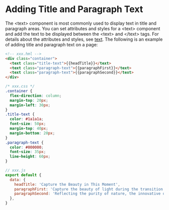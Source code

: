 # Adding Title and Paragraph Text


The &lt;text&gt; component is most commonly used to display text in title and paragraph areas. You can set attributes and styles for a &lt;text&gt; component and add the text to be displayed between the &lt;text&gt; and &lt;/text&gt; tags. For details about the attributes and styles, see [text](../reference/arkui-js/js-components-basic-text.md). The following is an example of adding title and paragraph text on a page:


```html
<!-- xxx.hml -->
<div class="container">
  <text class="title-text">{{headTitle}}</text>
  <text class="paragraph-text">{{paragraphFirst}}</text>
  <text class="paragraph-text">{{paragraphSecond}}</text>
</div>
```


```css
/* xxx.css */
.container {
  flex-direction: column;
  margin-top: 20px;
  margin-left: 30px;
}
.title-text {
  color: #1a1a1a;
  font-size: 50px;
  margin-top: 40px;
  margin-bottom: 20px;
}
.paragraph-text {
  color: #000000;
  font-size: 35px;
  line-height: 60px;
}
```


```js
// xxx.js
export default {
  data: {
    headTitle: 'Capture the Beauty in This Moment',
    paragraphFirst: 'Capture the beauty of light during the transition and fusion of ice and water. At the instant of movement and stillness, softness and rigidity, force and beauty, condensing moving moments.',
    paragraphSecond: 'Reflecting the purity of nature, the innovative design upgrades your visual entertainment and ergonomic comfort. Effortlessly capture what you see and let it speak for what you feel.',
  },
}
```
